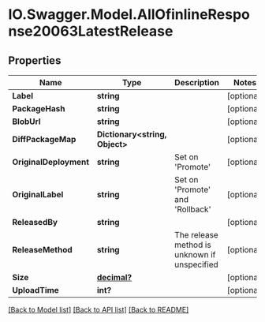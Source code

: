 # IO.Swagger.Model.AllOfinlineResponse20063LatestRelease
## Properties

Name | Type | Description | Notes
------------ | ------------- | ------------- | -------------
**Label** | **string** |  | [optional] 
**PackageHash** | **string** |  | [optional] 
**BlobUrl** | **string** |  | [optional] 
**DiffPackageMap** | **Dictionary&lt;string, Object&gt;** |  | [optional] 
**OriginalDeployment** | **string** | Set on &#x27;Promote&#x27; | [optional] 
**OriginalLabel** | **string** | Set on &#x27;Promote&#x27; and &#x27;Rollback&#x27; | [optional] 
**ReleasedBy** | **string** |  | [optional] 
**ReleaseMethod** | **string** | The release method is unknown if unspecified | [optional] 
**Size** | [**decimal?**](BigDecimal.md) |  | [optional] 
**UploadTime** | **int?** |  | [optional] 

[[Back to Model list]](../README.md#documentation-for-models) [[Back to API list]](../README.md#documentation-for-api-endpoints) [[Back to README]](../README.md)

